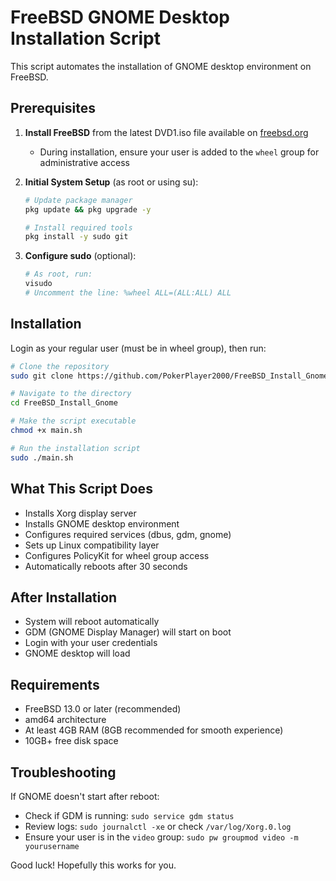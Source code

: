 # FreeBSD GNOME Desktop Installation Script

This script automates the installation of GNOME desktop environment on FreeBSD.

## Prerequisites

1. **Install FreeBSD** from the latest DVD1.iso file available on [freebsd.org](https://www.freebsd.org)
   - During installation, ensure your user is added to the `wheel` group for administrative access

2. **Initial System Setup** (as root or using su):
   ```sh
   # Update package manager
   pkg update && pkg upgrade -y
   
   # Install required tools
   pkg install -y sudo git
   ```

3. **Configure sudo** (optional):
   ```sh
   # As root, run:
   visudo
   # Uncomment the line: %wheel ALL=(ALL:ALL) ALL
   ```

## Installation

Login as your regular user (must be in wheel group), then run:

```sh
# Clone the repository
sudo git clone https://github.com/PokerPlayer2000/FreeBSD_Install_Gnome

# Navigate to the directory
cd FreeBSD_Install_Gnome

# Make the script executable
chmod +x main.sh

# Run the installation script
sudo ./main.sh
```

## What This Script Does

- Installs Xorg display server
- Installs GNOME desktop environment
- Configures required services (dbus, gdm, gnome)
- Sets up Linux compatibility layer
- Configures PolicyKit for wheel group access
- Automatically reboots after 30 seconds

## After Installation

- System will reboot automatically
- GDM (GNOME Display Manager) will start on boot
- Login with your user credentials
- GNOME desktop will load

## Requirements

- FreeBSD 13.0 or later (recommended)
- amd64 architecture
- At least 4GB RAM (8GB recommended for smooth experience)
- 10GB+ free disk space

## Troubleshooting

If GNOME doesn't start after reboot:
- Check if GDM is running: `sudo service gdm status`
- Review logs: `sudo journalctl -xe` or check `/var/log/Xorg.0.log`
- Ensure your user is in the `video` group: `sudo pw groupmod video -m yourusername`

Good luck! Hopefully this works for you.
